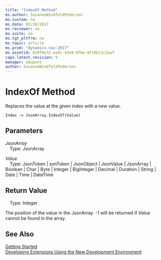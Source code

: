```yaml
---
title: "IndexOf Method"
ms.author: SusanneWindfeldPedersen
ms.custom: na
ms.date: 03/28/2017
ms.reviewer: na
ms.suite: na
ms.tgt_pltfrm: na
ms.topic: article
ms.prod: "dynamics-nav-2017"
ms.assetid: 620f0e32-eadc-43e9-8f6e-8fc0b12c3aaf
caps.latest.revision: 9
manager: edupont
author: SusanneWindfeldPedersen
---
```


# IndexOf Method
Replaces the value at the given index with a new value.

```
Index := JsonArray.IndexOf(Value)
```
## Parameters
*JsonArray*  
&emsp;Type: JsonArray

*Value*  
&emsp;Type: JsonToken | sonToken | JsonObject | JsonValue | JsonArray | Boolean | Char | Byte | Integer | BigInteger | Decimal | Duration | String | Date | Time | DateTime

## Return Value
&emsp;Type: Integer

The position of the value in the JsonArray. -1 will be returned if *Value* cannot be found in the array.

## See Also
[Getting Started](devenv-get-started.md)  
[Developing Extensions Using the New Development Environment](devenv-dev-overview.md)
